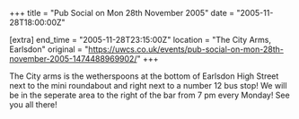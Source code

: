 +++
title = "Pub Social on Mon 28th November 2005"
date = "2005-11-28T18:00:00Z"

[extra]
end_time = "2005-11-28T23:15:00Z"
location = "The City Arms, Earlsdon"
original = "https://uwcs.co.uk/events/pub-social-on-mon-28th-november-2005-1474488969902/"
+++

The City arms is the wetherspoons at the bottom of Earlsdon High Street next to the mini roundabout and right next to a number 12 bus stop\! We will be in the seperate area to the right of the bar from 7 pm every Monday\! See you all there\!


